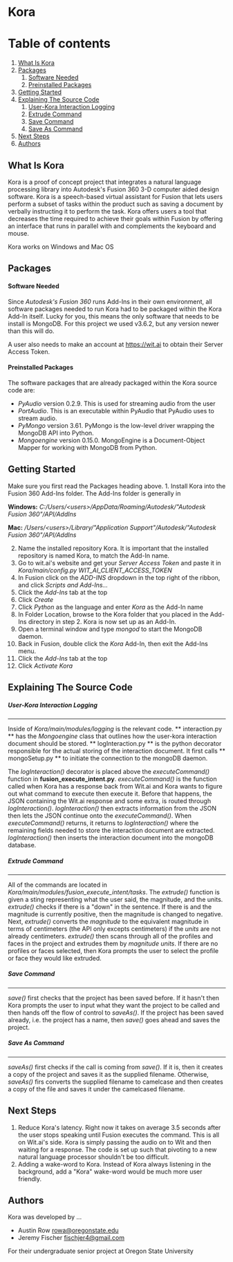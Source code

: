 # Kora

# Table of contents
1. [What Is Kora](#whatIsKora)
2. [Packages](#packages)
    1. [Software Needed](#softwareNeeded)
    2. [Preinstalled Packages](#preinstalledPackages)
4. [Getting Started](#gettingStarted)
5. [Explaining The Source Code](#sourceCode)
    1. [User-Kora Interaction Logging](#interactionLogging)
    2. [Extrude Command](#extrudeCmd)  
    3. [Save Command](#saveCmd)  
    4. [Save As Command](#saveAsCmd)  
6. [Next Steps](#nextSteps)
7. [Authors](#authors)

<a name="whatIsKora"></a>
## What Is Kora
Kora is a proof of concept project that integrates a natural language processing library into Autodesk's Fusion 360 3-D computer aided design software.
Kora is a speech-based virtual assistant for Fusion that lets users perform a subset of tasks within the product such as saving a document by verbally instructing it to perform the task.
Kora offers users a tool that decreases the time required to achieve their goals within Fusion by offering an interface that runs in parallel with and complements the keyboard and mouse.

Kora works on Windows and Mac OS

<a name="packages"></a>
## Packages

  <a name="softwareNeeded"></a>
  #### Software Needed
  Since _Autodesk's Fusion 360_ runs Add-Ins in their own environment, all software packages needed to run Kora had to be packaged within the Kora Add-In itself.
  Lucky for you, this means the only software that needs to be install is MongoDB.
  For this project we used v3.6.2, but any version newer than this will do.

  A user also needs to make an account at https://wit.ai to obtain their Server Access Token.

  <a name="preinstalledPackages"></a>
  #### Preinstalled Packages
  The software packages that are already packaged within the Kora source code are:
  - _PyAudio_ version 0.2.9. This is used for streaming audio from the user
  - _PortAudio_. This is an executable within PyAudio that PyAudio uses to stream audio.
  - _PyMongo_ version 3.61. PyMongo is the low-level driver wrapping the MongoDB API into Python.
  - _Mongoengine_ version 0.15.0. MongoEngine is a Document-Object Mapper for working with MongoDB from Python.




<a name="gettingStarted"></a>
## Getting Started
  Make sure you first read the Packages heading above.
  1.
    Install Kora into the Fusion 360 Add-Ins folder.
    The Add-Ins folder is generally in

  **Windows:**
  _C:/Users/<users\>/AppData/Roaming/Autodesk/"Autodesk Fusion 360"/API/AddIns_

  **Mac:**
  _/Users/<users\>/Library/"Application Support"/Autodesk/"Autodesk Fusion 360"/API/AddIns_

  2. Name the installed repository Kora. It is important that the installed repository is named Kora, to match the Add-In name.
  3. Go to wit.ai's website and get your _Server Access Token_ and paste it in _Kora/main/config.py WIT_AI_CLIENT_ACCESS_TOKEN_
  3. In Fusion click on the _ADD-INS_ dropdown in the top right of the ribbon, and click _Scripts and Add-Ins..._
  4. Click the _Add-Ins_ tab at the top
  5. Click _Create_
  6. Click _Python_ as the language and enter _Kora_ as the Add-In name
  7. In Folder Location, browse to the Kora folder that you placed in the Add-Ins directory in step 2. Kora is now set up as an Add-In.
  8. Open a terminal window and type _mongod_ to start the MongoDB daemon.
  9. Back in Fusion, double click the _Kora_ Add-In, then exit the Add-Ins menu.
  9. Click the _Add-Ins_ tab at the top
  10. Click _Activate Kora_





<a name="sourceCode"></a>
## Explaining The Source Code

 <a name="interactionLogging"></a>
 ##### User-Kora Interaction Logging  
 ***
 Inside of _Kora/main/modules/logging_ is the relevant code.
 ** interaction.py ** has the _Mongoengine_ class that outlines how the user-kora interaction document should be stored. ** logInteraction.py ** is the python decorator responsible for the actual storing of the interaction document. It first calls ** mongoSetup.py ** to initiate the connection to the mongoDB daemon.

 The *logInteraction()* decorator is placed above the *executeCommand()* function in **fusion_execute_intent.py**. *executeCommand()* is the function called when Kora has a response back from Wit.ai and Kora wants to figure out what command to execute then execute it. Before that happens, the JSON containing the Wit.ai response and some extra, is routed through *logInteraction()*. *logInteraction()* then extracts information from the JSON then lets the JSON continue onto the *executeCommand()*. When *executeCommand()* returns, it returns to *logInteraction()* where the remaining fields needed to store the interaction document are extracted.
 *logInteraction()* then inserts the interaction document into the mongoDB database.


 <a name="extrudeCmd"></a>
 ##### Extrude Command  
 ***
 All of the commands are located in <em>Kora/main/modules/fusion_execute_intent/tasks</em>. The _extrude()_ function is given a sting representing what the user said, the magnitude, and the units.
_extrude()_ checks if there is a "down" in the sentence. If there is and the magnitude is currently positive, then the magnitude is changed to negative. Next, _extrude()_ converts the _magnitude_ to the equivalent magnitude in terms of centimeters (the API only excepts centimeters) if the _units_ are not already centimeters.
_extrude()_ then scans through all of the profiles and faces in the project and extrudes them by _magnitude_ _units_. If there are no profiles or faces selected, then Kora prompts the user to select the profile or face they would like extruded.



 <a name="saveCmd"></a>
 ##### Save Command  
 ***
_save()_ first checks that the project has been saved before. If it hasn't then Kora prompts the user to input what they want the project to be called and then hands off the flow of control to _saveAs()_. If the project has been saved already, i.e. the project has a name, then _save()_ goes ahead and saves the project.


 <a name="saveAsCmd"></a>
 ##### Save As Command  
 ***
_saveAs()_ first checks if the call is coming from _save()_. If it is, then it creates a copy of the project and saves it as the supplied filename. Otherwise, _saveAs()_ firs converts the supplied filename to camelcase and then creates a copy of the file and saves it under the camelcased filename.




<a name="nextSteps"></a>
## Next Steps
1. Reduce Kora's latency. Right now it takes on average 3.5 seconds after the user stops speaking until Fusion executes the command. This is all on Wit.ai's side. Kora is simply passing the audio on to Wit and then waiting for a response. The code is set up such that pivoting to a new natural language processor shouldn't be too difficult.
2. Adding a wake-word to Kora. Instead of Kora always listening in the background, add a "Kora" wake-word would be much more user friendly.



<a name="authors"></a>
## Authors
Kora was developed by ...
- Austin Row rowa@oregonstate.edu
- Jeremy Fischer fischjer4@gmail.com

For their undergraduate senior project at Oregon State University
